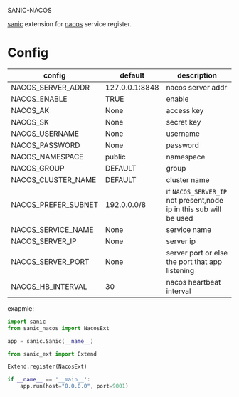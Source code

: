 SANIC-NACOS

[sanic](https://sanic.dev/) extension for [nacos](https://nacos.io/) service register.

# Config

| config              | default        | description                                                        |
|---------------------|----------------|--------------------------------------------------------------------|
| NACOS_SERVER_ADDR   | 127.0.0.1:8848 | nacos server addr                                                  |
| NACOS_ENABLE        | TRUE           | enable                                                             |
| NACOS_AK            | None           | access key                                                         |
| NACOS_SK            | None           | secret key                                                         |
| NACOS_USERNAME      | None           | username                                                           |
| NACOS_PASSWORD      | None           | password                                                           |
| NACOS_NAMESPACE     | public         | namespace                                                          |
| NACOS_GROUP         | DEFAULT        | group                                                              |
| NACOS_CLUSTER_NAME  | DEFAULT        | cluster name                                                       |
| NACOS_PREFER_SUBNET | 192.0.0.0/8    | if  `NACOS_SERVER_IP` not present,node ip in this sub will be used |
| NACOS_SERVICE_NAME  | None           | service name                                                       |
| NACOS_SERVER_IP     | None           | server ip                                                          |
| NACOS_SERVER_PORT   | None           | server port or else the port that app listening                    |
| NACOS_HB_INTERVAL   | 30             | nacos heartbeat interval                                           |

exapmle:

```python
import sanic
from sanic_nacos import NacosExt

app = sanic.Sanic(__name__)

from sanic_ext import Extend

Extend.register(NacosExt)

if __name__ == '__main__':
    app.run(host="0.0.0.0", port=9001)
```
